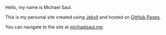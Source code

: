 Hello, my name is Michael Saul.

This is my personal site created using [Jekyll](http://jekyllrb.com) and hosted on [GitHub Pages](http://pages.github.com).

You can navigate to the site at [michaelsaul.me](http://michaelsaul.me).